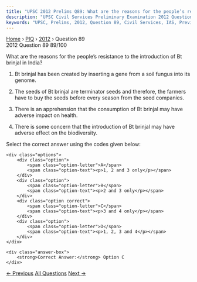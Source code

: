 ```yaml
---
title: "UPSC 2012 Prelims Q89: What are the reasons for the people’s resistance to the intr..."
description: "UPSC Civil Services Preliminary Examination 2012 Question 89 with options and answer"
keywords: "UPSC, Prelims, 2012, Question 89, Civil Services, IAS, Previous Year Questions"
---
```


<nav class="breadcrumb">
    <a href="../../">Home</a>
    <span>›</span>
    <a href="../">PIQ</a>
    <span>›</span>
    <a href="./">2012</a>
    <span>›</span>
    <span>Question 89</span>
</nav>

<div class="question-header">
    <div class="question-meta">
        <span class="year-badge">2012</span>
        <span class="question-number">Question 89</span>
        <span class="progress">89/100</span>
    </div>
    <div class="progress-bar">
        <div class="progress-fill" style="width: 89.0%"></div>
    </div>
</div>

<div class="question-content">
    <div class="question-text">
        <p>What are the reasons for the people’s resistance to the introduction of Bt brinjal in India?</p>
<ol>
<li>
<p>Bt brinjal has been created by inserting a gene from a soil fungus into its genome.</p>
</li>
<li>
<p>The seeds of Bt brinjal are terminator seeds and therefore, the farmers have to buy the seeds before every season from the seed companies.</p>
</li>
<li>
<p>There is an apprehension that the consumption of Bt brinjal may have adverse impact on health.</p>
</li>
<li>
<p>There is some concern that the introduction of Bt brinjal may have adverse effect on the biodiversity.</p>
</li>
</ol>
<p>Select the correct answer using the codes given below:</p>
    </div>
    
    <div class="options">
        <div class="option">
            <span class="option-letter">A</span>
            <span class="option-text"><p>1, 2 and 3 only</p></span>
        </div>
        <div class="option">
            <span class="option-letter">B</span>
            <span class="option-text"><p>2 and 3 only</p></span>
        </div>
        <div class="option correct">
            <span class="option-letter">C</span>
            <span class="option-text"><p>3 and 4 only</p></span>
        </div>
        <div class="option">
            <span class="option-letter">D</span>
            <span class="option-text"><p>1, 2, 3 and 4</p></span>
        </div>
    </div>

    <div class="answer-box">
        <strong>Correct Answer:</strong> Option C
    </div>
</div>

<div class="question-nav">
    <a href="../q088-which-one-of-the-following-sets-of-elements-was-pr/" class="nav-btn prev">← Previous</a>
    <a href="../" class="nav-btn center">All Questions</a>
    <a href="../q090-other-than-resistance-to-pests-what-are-the-prospe/" class="nav-btn next">Next →</a>
</div>
